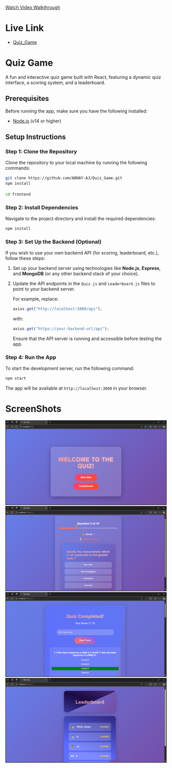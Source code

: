 [Watch Video Walkthrough](./screenShots/quiz_walhthrough.mp4)

# Live Link
- [Quiz_Game](https://quiz-game-jbbf.onrender.com/)

# Quiz Game

A fun and interactive quiz game built with React, featuring a dynamic quiz interface, a scoring system, and a leaderboard.

## Prerequisites

Before running the app, make sure you have the following installed:

- [Node.js](https://nodejs.org/) (v14 or higher)

## Setup Instructions

### Step 1: Clone the Repository

Clone the repository to your local machine by running the following commands:

```bash
git clone https://github.com/ABHAY-AJ/Quiz_Game.git
npm install

cd frontend

```

### Step 2: Install Dependencies

Navigate to the project directory and install the required dependencies:

```bash
npm install
```

### Step 3: Set Up the Backend (Optional)

If you wish to use your own backend API (for scoring, leaderboard, etc.), follow these steps:

1. Set up your backend server using technologies like **Node.js**, **Express**, and **MongoDB** (or any other backend stack of your choice).
2. Update the API endpoints in the `Quiz.js` and `Leaderboard.js` files to point to your backend server.
   
   For example, replace:

   ```javascript
   axios.get("http://localhost:5000/api");
   ```

   with:

   ```javascript
   axios.get("https://your-backend-url/api");
   ```

   Ensure that the API server is running and accessible before testing the app.

### Step 4: Run the App

To start the development server, run the following command:

```bash
npm start
```

The app will be available at `http://localhost:3000` in your browser.

# ScreenShots

![alt text](./screenShots/Screenshot%202025-01-31%20075614.png)
![alt text](./screenShots/Screenshot%202025-01-31%20075655.png)
![alt text](./screenShots/Screenshot%202025-01-31%20075717.png)
![alt text](./screenShots/Screenshot%202025-01-31%20075731.png)

